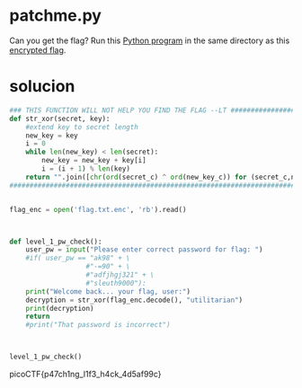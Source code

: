 # patchme.py
Can you get the flag? Run this [Python program](https://artifacts.picoctf.net/c/390/patchme.flag.py) in the same directory as this [encrypted flag](https://artifacts.picoctf.net/c/390/flag.txt.enc).

# solucion

```python
### THIS FUNCTION WILL NOT HELP YOU FIND THE FLAG --LT ########################
def str_xor(secret, key):
    #extend key to secret length
    new_key = key
    i = 0
    while len(new_key) < len(secret):
        new_key = new_key + key[i]
        i = (i + 1) % len(key)        
    return "".join([chr(ord(secret_c) ^ ord(new_key_c)) for (secret_c,new_key_c) in zip(secret,new_key)])
###############################################################################


flag_enc = open('flag.txt.enc', 'rb').read()



def level_1_pw_check():
    user_pw = input("Please enter correct password for flag: ")
    #if( user_pw == "ak98" + \
                   #"-=90" + \
                   #"adfjhgj321" + \
                   #"sleuth9000"):
    print("Welcome back... your flag, user:")
    decryption = str_xor(flag_enc.decode(), "utilitarian")
    print(decryption)
    return
    #print("That password is incorrect")



level_1_pw_check()
```

picoCTF{p47ch1ng_l1f3_h4ck_4d5af99c}